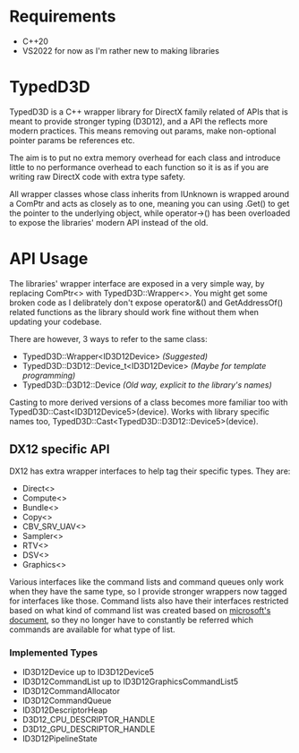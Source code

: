# Requirements
- C++20
- VS2022 for now as I'm rather new to making libraries

# TypedD3D
TypedD3D is a C++ wrapper library for DirectX family related of APIs that is meant to provide stronger typing (D3D12), and a API the reflects more modern practices. This means removing out params, make non-optional pointer params be references etc. 

The aim is to put no extra memory overhead for each class and introduce little to no performance overhead to each function so it is as if you are writing raw DirectX code with extra type safety. 

All wrapper classes whose class inherits from IUnknown is wrapped around a ComPtr and acts as closely as to one, meaning you can using .Get() to get the pointer to the underlying object, while operator->() has been overloaded to expose the libraries' modern API instead of the old.

# API Usage
The libraries' wrapper interface are exposed in a very simple way, by replacing ComPtr\<> with TypedD3D::Wrapper\<>. You might get some broken code as I delibrately don't expose operator&() and GetAddressOf() related functions as the library should work fine without them when updating your codebase. 

There are however, 3 ways to refer to the same class:  
- TypedD3D::Wrapper\<ID3D12Device> *(Suggested)*
- TypedD3D::D3D12::Device_t\<ID3D12Device> *(Maybe for template programming)*
- TypedD3D::D3D12::Device *(Old way, explicit to the library's names)*
  
Casting to more derived versions of a class becomes more familiar too with TypedD3D::Cast\<ID3D12Device5>(device). Works with library specific names too, TypedD3D::Cast\<TypedD3D::D3D12::Device5>(device).
  
## DX12 specific API
DX12 has extra wrapper interfaces to help tag their specific types. They are:
- Direct\<>
- Compute\<>
- Bundle\<>
- Copy\<>
- CBV_SRV_UAV\<>
- Sampler\<>
- RTV\<>
- DSV\<>
- Graphics\<>
  
Various interfaces like the command lists and command queues only work when they have the same type, so I provide stronger wrappers now tagged for interfaces like those. Command lists also have their interfaces restricted based on what kind of command list was created based on [microsoft's document](https://docs.microsoft.com/en-us/windows/win32/direct3d12/recording-command-lists-and-bundles#command-list-api-restrictions), so they no longer have to constantly be referred which commands are available for what type of list.
  
### Implemented Types
- ID3D12Device up to ID3D12Device5
- ID3D12CommandList up to ID3D12GraphicsCommandList5
- ID3D12CommandAllocator
- ID3D12CommandQueue
- ID3D12DescriptorHeap
- D3D12_CPU_DESCRIPTOR_HANDLE
- D3D12_GPU_DESCRIPTOR_HANDLE
- ID3D12PipelineState
